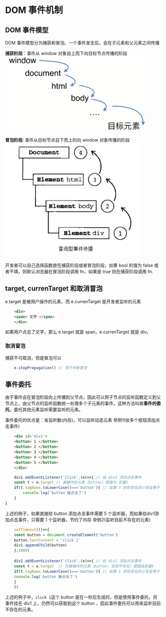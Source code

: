 # DOM 事件机制

## DOM 事件模型
DOM 事件模型分为捕获和冒泡。一个事件发生后，会在子元素和父元素之间传播

**捕获阶段**：事件从 window 对象自上而下向目标节点传播的阶段
![avatvr](./imgs/buhuo.png)

**冒泡阶段**: 事件从目标节点自下而上的向 window 对象传播的阶段
![avatvr](./imgs/maopao.png)

开发者可以自己选择函数放在捕获阶段或者冒泡阶段，如果 bool 的值为 false 或者不填，则默认浏览器在冒泡阶段调用 fn，如果是 true 则在捕获阶段调用 fn.

## target, currenTarget 和取消冒泡

e.target 是被用户操作的元素，而 e.currenTarget 是开发者监听的元素
```html
    <div>
	<span> 文字 </span>
    </div>
```
如果用户点击了文字，那么 e.target 就是 span，e.currenTarget 就是 div。

### 取消冒泡

捕获不可取消，但是冒泡可以
```javascript
    e.stopPropagation() // 用于中断冒泡
```

## 事件委托
由于事件会在冒泡阶段向上传播到父节点，因此可以把子节点的监听函数定义到父节点上，由父节点的监听函数统一处理多个子元素的事件。这种方法叫做**事件的委托**。委托其他元素监听需要监听的元素。

事件委托的优点是：省监听数(内存)，可以监听动态元素
举例1(给多个按钮添加点击事件)
```html
    <div id='div1'>
    <button> 1 </button>
    <button> 2 </button>
    <button> 3 </button>
    <button> 4 </button>
    <button> 5 </button>
    </div>
```
```javascript
    div1.addEventListener('click',(e)=>{ // 给 div1 添加点击事件
	const t = e.target // 被操作的元素（button）赋值为 变量t
    if(t.tagName.toLowerCase()==='button'){ // 如果 t 的标签名的小写全等于 button，那么执行函数
    	console.log('button 被点击了')
    }
}
```
上述的例子，如果直接给 button 添加点击事件需要 5 个监听器，而如果给div1添加点击事件，只需要 1 个监听器，节约了内存
举例2(监听目前不存在的元素)
```javascript
    setTimeout(()=>{ 
	const button = document.createElement('button')
    button.textContent = 'click 1'
    div1.appendChild(button)
    },1000)

    div1.addEventListener('click',(e)=>{ // 给 div1 添加点击事件
    const t = e.target  // 将被操作的元素（button，目前不存在）赋值给变量t
    if(t.tagName.toLowerCase()==='button'){ // 如果 t 的标签名的小写全等于 button，那么执行函数
    console.log('button 被点击了')
    }
    })
```
上述的例子中，`click 1`这个 button 是在一秒后生成的，但是使用事件委托，将事件挂在 div1 上，仍然可以获取到这个 button ，因此事件委托可以用来监听目前不存在的元素。